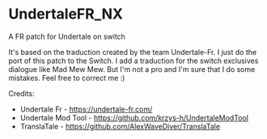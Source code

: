 # UndertaleFR_NX
A FR patch for Undertale on switch

It's based on the traduction created by the team Undertale-Fr.
I just do the port of this patch to the Switch. 
I add a traduction for the switch exclusives dialogue like Mad Mew Mew.
But I'm not a pro and I'm sure that I do some mistakes.
Feel free to correct me :)

Credits:
* Undertale Fr - https://undertale-fr.com/
* Undertale Mod Tool - https://github.com/krzys-h/UndertaleModTool
* TranslaTale - https://github.com/AlexWaveDiver/TranslaTale
